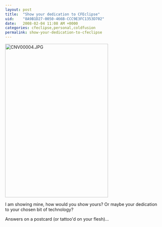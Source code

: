 ```yaml
---
layout: post
title:  "Show your dedication to CFEclipse"
uid:	"8A9B1D27-0050-466B-CCC9E3FC1353D702"
date:   2008-02-04 11:08 AM +0000
categories: cfeclipse,personal,coldfusion
permalink: show-your-dedication-to-cfeclipse
---
```

<a href="http://www.flickr.com/photos/markdrew/2241223343/" title="CNV00004.JPG by cybersonic, on Flickr"><img src="http://farm3.static.flickr.com/2045/2241223343_6cbb638022.jpg" width="334" height="500" alt="CNV00004.JPG" /></a>

I am showing mine, how would you show yours? Or maybe your dedication to your chosen bit of technology?

Answers on a postcard (or tattoo'd on your flesh)...